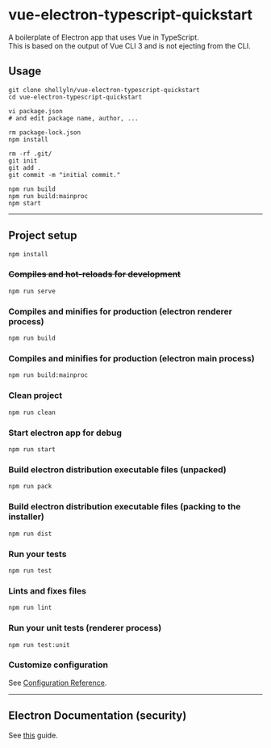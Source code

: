 # vue-electron-typescript-quickstart

A boilerplate of Electron app that uses Vue in TypeScript.  
This is based on the output of Vue CLI 3 and is not ejecting from the CLI.


## Usage
```
git clone shellyln/vue-electron-typescript-quickstart
cd vue-electron-typescript-quickstart

vi package.json
# and edit package name, author, ...

rm package-lock.json
npm install

rm -rf .git/
git init
git add .
git commit -m "initial commit."

npm run build
npm run build:mainproc
npm start
```

---

## Project setup
```
npm install
```

### ~~Compiles and hot-reloads for development~~
```
npm run serve
```

### Compiles and minifies for production (electron renderer process)
```
npm run build
```

### Compiles and minifies for production (electron main process)
```
npm run build:mainproc
```

### Clean project
```
npm run clean
```

### Start electron app for debug
```
npm run start
```

### Build electron distribution executable files (unpacked)
```
npm run pack
```

### Build electron distribution executable files (packing to the installer)
```
npm run dist
```

### Run your tests
```
npm run test
```

### Lints and fixes files
```
npm run lint
```

### Run your unit tests (renderer process)
```
npm run test:unit
```

### Customize configuration
See [Configuration Reference](https://cli.vuejs.org/config/).


---


## **Electron Documentation (security)**
See [this](https://electronjs.org/docs/tutorial/security) guide.
